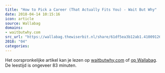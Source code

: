 ```yaml
---
title: "How to Pick a Career (That Actually Fits You) - Wait But Why"
date: 2018-04-14 10:15:16
icon: article
source: Wallabag
domains:
- waitbutwhy.com
src_url: "https://wallabag.thewiserbit.nl/share/61df5ea3b12ab1.41009126"
2018: "04"
categories:
---
```

Het oorspronkelijke artikel kan je lezen op [waitbutwhy.com](https://waitbutwhy.com/2018/04/picking-career.html) of [op Wallabag](https://wallabag.thewiserbit.nl/share/61df5ea3b12ab1.41009126). De leestijd is ongeveer 83 minuten.